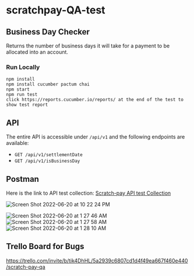 # scratchpay-QA-test

## Business Day Checker
Returns the number of business days it will take for a payment to be allocated into an account.

### Run Locally

```
npm install
npm install cucumber pactum chai
npm start
npm run test
click https://reports.cucumber.io/reports/ at the end of the test to show test report
```

## API

The entire API is accessible under `/api/v1` and the following endpoints are available:

- `GET /api/v1/settlementDate`
- `GET /api/v1/isBusinessDay`

## Postman
Here is the link to API test collection: 
[Scratch-pay API test Collection](https://github.com/andregunawan/scratchpay-QA-test/tree/main/postman%20collection)

![Screen Shot 2022-06-20 at 10 22 24 PM](https://user-images.githubusercontent.com/30281591/174727323-b91f3678-3aed-4848-85f1-662ee9bd31a4.png)

![Screen Shot 2022-06-20 at 1 27 46 AM](https://user-images.githubusercontent.com/30281591/174727393-4f8eaa69-066e-4f0f-9c7f-b08014db2d79.png)
![Screen Shot 2022-06-20 at 1 27 58 AM](https://user-images.githubusercontent.com/30281591/174727395-e738af57-9cd9-4163-89c1-1c4aff21be9c.png)
![Screen Shot 2022-06-20 at 1 28 10 AM](https://user-images.githubusercontent.com/30281591/174727396-e7e88c50-17eb-4d7a-af7a-4cf287e24bd8.png)

## Trello Board for Bugs
https://trello.com/invite/b/tik4DhHL/5a2939c6807cd1d4f49ea667f460e440/scratch-pay-qa
